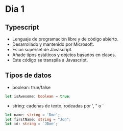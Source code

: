 # Dia 1
## Typescript
* Lenguaje de programación libre y de código abierto.
* Desarrollado y mantenido por Microsoft.
* Es un superset de Javascript.
* Añade tipos estáticos y objetos basados en clases.
* Este código se transpila a Javascript.

## Tipos de datos
* boolean: true/false

``` typescript
let isAwesome: boolean = true;
```

* string: cadenas de texto, rodeadas por ', " o `

``` typescript
let name: string = 'Doe';
let firstName: string = "Jon";
let id: string = `JDoe`;
```
